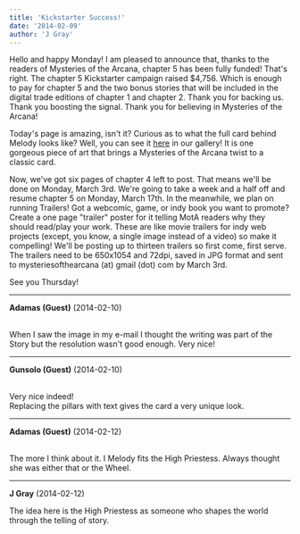 ```yaml
---
title: 'Kickstarter Success!'
date: '2014-02-09'
author: 'J Gray'
---
```


<p>Hello and happy Monday! I am pleased to announce that, thanks to the readers of Mysteries of the Arcana, chapter 5 has been fully funded! That's right. The chapter 5 Kickstarter campaign raised $4,756. Which is enough to pay for chapter 5 and the two bonus stories that will be included in the digital trade editions of chapter 1 and chapter 2. Thank you for backing us. Thank you boosting the signal. Thank you for believing in Mysteries of the Arcana!</p><p>Today's page is amazing, isn't it? Curious as to what the full card behind Melody looks like? Well, you can see it <a href="/art/arcana/TheHighPriestess" target="_blank">here</a>  in our gallery! It is one gorgeous piece of art that brings a Mysteries of the Arcana twist to a classic card.</p><p>Now, we've got six pages of chapter 4 left to post. That means we'll be done on Monday, March 3rd. We're going to take a week and a half off and resume chapter 5 on Monday, March 17th. In the meanwhile, we plan on running Trailers! Got a webcomic, game, or indy book you want to promote? Create a one page "trailer" poster for it telling MotA readers why they should read/play your work.  These are like movie trailers for indy web projects (except, you know, a single image instead of a video) so make it compelling! We'll be posting up to thirteen trailers so first come, first serve. The trailers need to be 650x1054 and 72dpi, saved in JPG format and sent to mysteriesofthearcana (at) gmail (dot) com by March 3rd. </p><p>See you Thursday!</p>

---
**Adamas (Guest)** (2014-02-10)

<br> When I saw the image in my e-mail I thought the writing was part of the Story but the resolution wasn't good enough. Very nice!<br>

---
**Gunsolo (Guest)** (2014-02-10)

<br> Very nice indeed!<br>Replacing the pillars with text gives the card a very unique look.<br>

---
**Adamas (Guest)** (2014-02-12)

<br> The more I think about it. I Melody fits the High Priestess. Always thought she was either that or the Wheel.<br>

---
**J Gray** (2014-02-12)

The idea here is the High Priestess as someone who shapes the world through the telling of story.&nbsp;<br><br>

